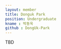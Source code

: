```yaml
---
layout: member
title: Donguk Park
position: Undergraduate
kname : 박동욱
github : DongUk-Park
---
```


TBD
